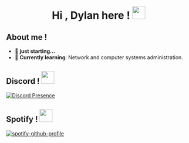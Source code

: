 <h1 align="center"><b>Hi , Dylan here ! </b><img src="https://media.giphy.com/media/hvRJCLFzcasrR4ia7z/giphy.gif" width="35"></h1>

<h2><b>About me ! </b></h2>
<ul>
  <li>🥱 <b>just starting...</b></li>
  <li>📖 <b>Currently learning</b>: Network and computer systems administration.</li>
</ul>

<h2><b>Discord ! </b><img src="https://i.pinimg.com/originals/d2/85/ba/d285ba2cc51a540ad5d5e06c489ce121.gif" width="35"></h2>

[![Discord Presence](https://lanyard.cnrad.dev/api/497044512250789891)](https://discord.com/users/497044512250789891)

<h2><b>Spotify ! </b><img src="https://images.emojiterra.com/google/noto-emoji/animated-emoji/1f3b6.gif" width="35"></h2>

[![spotify-github-profile](https://spotify-github-profile.kittinanx.com/api/view?uid=5srcmlxd5labc2zqqwocdv54u&cover_image=true&theme=default&show_offline=false&background_color=121212&interchange=false&profanity=false)](https://github.com/kittinan/spotify-github-profile)
